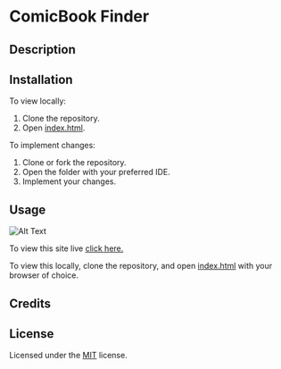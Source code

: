 # ComicBook Finder


## Description 



## Installation

To view locally:
1. Clone the repository.
2. Open [index.html](index.html).

To implement changes:
1. Clone or fork the repository.
2. Open the folder with your preferred IDE.
3. Implement your changes.


## Usage 


![Alt Text]()

To view this site live [click here.](https://shelb-doc.github.io/ComicBook-Finder/)

To view this locally, clone the repository, and open [index.html](index.html) with your browser of choice.


## Credits


## License

Licensed under the [MIT](LICENSE.txt) license.